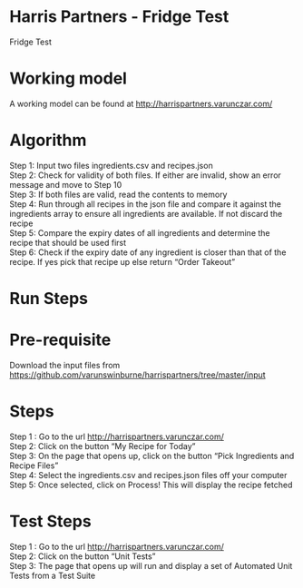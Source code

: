 # Harris Partners - Fridge Test
Fridge Test


# Working model
A working model can be found at http://harrispartners.varunczar.com/ 

# Algorithm
Step 1: Input two files ingredients.csv and recipes.json<br />
Step 2: Check for validity of both files. If either are invalid, show an error message and move to Step 10<br />
Step 3: If both files are valid, read the contents to memory<br />
Step 4: Run through all recipes in the json file and compare it against the ingredients array to ensure all ingredients are available. If not discard the recipe<br />
Step 5: 	Compare the expiry dates of all ingredients and determine the recipe that should be used first<br />
Step 6: Check if the expiry date of any ingredient is closer than that of the recipe. If yes pick that recipe up else return “Order Takeout”<br />


# Run Steps

#  Pre-requisite
Download the input files from https://github.com/varunswinburne/harrispartners/tree/master/input 

# Steps
Step 1 : Go to the url http://harrispartners.varunczar.com/ <br />
Step 2: Click on the button “My Recipe for Today”<br />
Step 3: On the page that opens up, click on the button “Pick Ingredients and Recipe Files”<br />
Step 4: Select the ingredients.csv and recipes.json files off your computer<br />
Step 5: Once selected, click on Process! This will display the recipe fetched<br />

# Test Steps
Step 1 : Go to the url http://harrispartners.varunczar.com/ <br />
Step 2: Click on the button “Unit Tests”<br />
Step 3: The page that opens up will run and display a set of Automated Unit Tests from a Test Suite <br />
